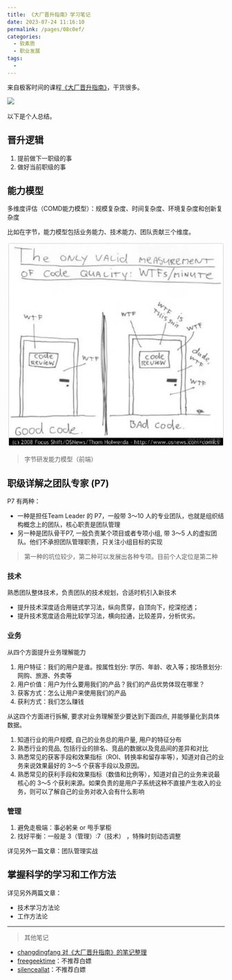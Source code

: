 ```yaml
---
title: 《大厂晋升指南》学习笔记
date: 2023-07-24 11:16:10
permalink: /pages/08c0ef/
categories: 
  - 软素质
  - 职业发展
tags: 
  - 
---
```

来自极客时间的课程[《大厂晋升指南》](https://time.geekbang.org/column/intro/100064501)，干货很多。

![](https://static001.geekbang.org/resource/image/25/49/2554b8d8d94e4f30179385e4b0775f49.jpg)

以下是个人总结。

## 晋升逻辑

1. 提前做下一职级的事
2. 做好当前职级的事

## 能力模型

多维度评估（COMD能力模型）：规模复杂度、时间复杂度、环境复杂度和创新复杂度

比如在字节，能力模型包括业务能力、技术能力、团队贡献三个维度。

![Alt text](../../@assets/img/image-17.png)
> 字节研发能力模型（前端）

## 职级详解之团队专家 (P7)
P7 有两种：
- 一种是担任Team Leader 的 P7，一般带 3～10 人的专业团队，也就是组织结构概念上的团队，核心职责是团队管理
- 另一种是团队骨干P7, 一般负责某个项目或者专项小组, 带 3～5 人的虚拟团队。他们不承担团队管理职责，只关注小组目标的实现
> 第一种的坑位较少，第二种可以发展出各种专项。目前个人定位是第二种

### 技术

熟悉团队整体技术，负责团队的技术规划，合适时机引入新技术

- 提升技术深度适合用链式学习法，纵向贯穿，自顶向下，挖深挖透；
- 提升技术宽度适合用比较学习法，横向拉通，比较差异，分析优劣。

### 业务

从四个方面提升业务理解能力

1. 用户特征：我们的用户是谁。按属性划分: 学历、年龄、收入等；按场景划分: 网购、旅游、外卖等
2. 用户价值：用户为什么要用我们的产品？我们的产品优势体现在哪里？
3. 获客方式：怎么让用户来使用我们的产品
4. 获利方式：我们怎么赚钱

从这四个方面进行拆解, 要求对业务理解至少要达到下面四点, 并能够量化到具体数据。
1. 知道行业的用户规模, 自己的业务总的用户量, 用户的特征分布
2. 熟悉行业的竞品, 包括行业的排名、竞品的数据以及竞品间的差异和对比
3. 熟悉常见的获客手段和效果指标（ROI、转换率和留存率等），知道对自己的业务来说效果最好的 3～5 个获客手段以及原因。
4. 熟悉常见的获利手段和效果指标（数值和比例等），知道对自己的业务来说最核心的 3～5 个获利来源。如果负责的是用户子系统这种不直接产生收入的业务，则可以了解自己的业务对收入会有什么影响

### 管理

1. 避免走极端：事必躬亲 or 甩手掌柜
2. 找好平衡：一般是 3（管理）:7（技术） ，特殊时刻动态调整

详见另外一篇文章：团队管理实战

## 掌握科学的学习和工作方法

详见另外两篇文章：
- 技术学习方法论
- 工作方法论


----
> 其他笔记
- [changdingfang 对《大厂晋升指南》的笔记整理](http://changdingfang.com/book/promotion_pn/)
- [freegeektime](https://freegeektime.com/100064501/)：不推荐白嫖
- [silenceallat](https://silenceallat.top/code/168-%E5%A4%A7%E5%8E%82%E6%99%8B%E5%8D%87%E6%8C%87%E5%8D%97.html)：不推荐白嫖